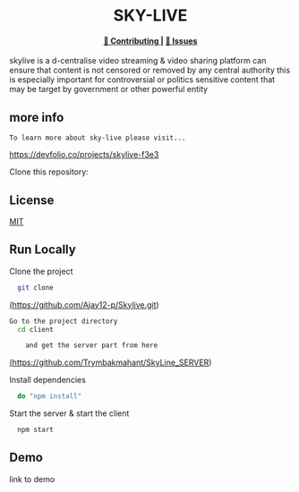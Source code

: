 <p align="center">
    <h1 align="center">
      <picture>
        <source media="(prefers-color-scheme: dark)" srcset="https://github.com/semaphore-protocol/website/blob/main/static/img/semaphore-icon-dark.svg">
        <source media="(prefers-color-scheme: light)" srcset="https://github.com/semaphore-protocol/website/blob/main/static/img/semaphore-icon.svg">
      </picture>
      SKY-LIVE
    </h1>
</p>
<div align="center">
    <h4>
        <a href="https://github.com/Ajay12-p/Skylive/issues">
            👥 Contributing
        </a>|
        <a href="https://github.com/Ajay12-p/Skylive/issues">
              🔎 Issues
        </a>
    </h4>   
  
      
    
</div
    
 | skylive is a d-centralise video streaming & video sharing  platform can ensure that content is not censored or removed by any central authority this is especially important for controversial or politics sensitive content that may be target by government or other powerful entity|
| -----------------------------------------------------------------------------------------------------------------------------------------------------------|
## more info
    To learn more about sky-live please visit...
 <a href="https://devfolio.co/projects/skylive-f3e3/" target="_blank">https://devfolio.co/projects/skylive-f3e3</a>


Clone this repository:
## License

[MIT](https://choosealicense.com/licenses/mit/)


## Run Locally

Clone the project

```bash
  git clone 
```
<a href="https://github.com/Ajay12-p/Skylive.git">(https://github.com/Ajay12-p/Skylive.git)</a>


```bash
Go to the project directory
  cd client

```
```bash
    and get the server part from here
```
 <a href="https://github.com/Trymbakmahant/SkyLine_SERVER/" target="_blank">(https://github.com/Trymbakmahant/SkyLine_SERVER)</a>


Install dependencies

```bash
  do "npm install" 
```

Start the server
&
start the client 
```bash
  npm start
```




## Demo

 link to demo
